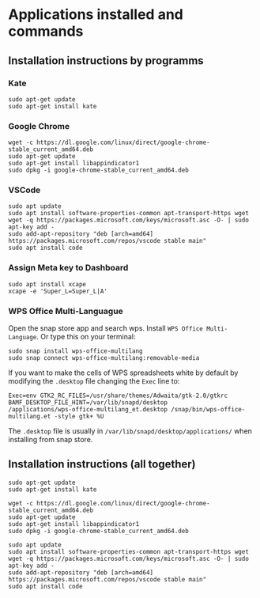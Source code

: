 # Applications installed and commands 
## Installation instructions by programms
### Kate

```
sudo apt-get update
sudo apt-get install kate
```
### Google Chrome
```
wget -c https://dl.google.com/linux/direct/google-chrome-stable_current_amd64.deb
sudo apt-get update
sudo apt-get install libappindicator1
sudo dpkg -i google-chrome-stable_current_amd64.deb
```
### VSCode
```
sudo apt update
sudo apt install software-properties-common apt-transport-https wget
wget -q https://packages.microsoft.com/keys/microsoft.asc -O- | sudo apt-key add -
sudo add-apt-repository "deb [arch=amd64] https://packages.microsoft.com/repos/vscode stable main"
sudo apt install code
```
### Assign Meta key to Dashboard
```
sudo apt install xcape
xcape -e 'Super_L=Super_L|A'
```

### WPS Office Multi-Languague
Open the snap store app and search wps. Install `WPS Office Multi-Language`.
Or type this on your terminal:
```
sudo snap install wps-office-multilang
sudo snap connect wps-office-multilang:removable-media
```

If you want to make the cells of WPS spreadsheets white by default by modifying the `.desktop` file changing the `Exec` line to: 

```
Exec=env GTK2_RC_FILES=/usr/share/themes/Adwaita/gtk-2.0/gtkrc BAMF_DESKTOP_FILE_HINT=/var/lib/snapd/desktop
/applications/wps-office-multilang_et.desktop /snap/bin/wps-office-multilang.et -style gtk+ %U
```

The `.desktop` file is usually in `/var/lib/snapd/desktop/applications/` when installing from snap store.

## Installation instructions (all together)

```
sudo apt-get update
sudo apt-get install kate

wget -c https://dl.google.com/linux/direct/google-chrome-stable_current_amd64.deb
sudo apt-get update
sudo apt-get install libappindicator1
sudo dpkg -i google-chrome-stable_current_amd64.deb

sudo apt update
sudo apt install software-properties-common apt-transport-https wget
wget -q https://packages.microsoft.com/keys/microsoft.asc -O- | sudo apt-key add -
sudo add-apt-repository "deb [arch=amd64] https://packages.microsoft.com/repos/vscode stable main"
sudo apt install code
```
